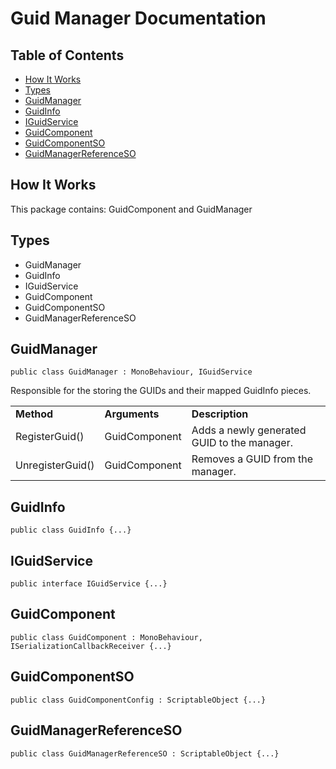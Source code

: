 ﻿# Guid Manager Documentation

## Table of Contents

- [How It Works](#how-it-works)
- [Types](#types)
- [GuidManager](#guidmanager)
- [GuidInfo](#guidinfo)
- [IGuidService](#iguidservice)
- [GuidComponent](#guidcomponent)
- [GuidComponentSO](#guidcomponentso)
- [GuidManagerReferenceSO](#guidmanagerreferenceso)

## How It Works
This package contains: GuidComponent and GuidManager

## Types

- GuidManager
- GuidInfo
- IGuidService
- GuidComponent
- GuidComponentSO
- GuidManagerReferenceSO

## GuidManager

``public class GuidManager : MonoBehaviour, IGuidService``

Responsible for the storing the GUIDs and their mapped GuidInfo pieces.

<table>
<tr>
    <td><b>Method</b></td>
    <td><b>Arguments</b></td>
    <td><b>Description</b></td>
</tr>
<tr>
    <td>RegisterGuid()</td>
    <td>GuidComponent</td>
    <td>Adds a newly generated GUID to the manager.</td>
</tr>
<tr>
    <td>UnregisterGuid()</td>
    <td>GuidComponent</td>
    <td>Removes a GUID from the manager.</td>
</tr>
</table>

## GuidInfo

``public class GuidInfo {...}``

## IGuidService

``public interface IGuidService {...}``

## GuidComponent

``public class GuidComponent : MonoBehaviour, ISerializationCallbackReceiver {...}``


## GuidComponentSO

``public class GuidComponentConfig : ScriptableObject {...}``

## GuidManagerReferenceSO

``public class GuidManagerReferenceSO : ScriptableObject {...}``